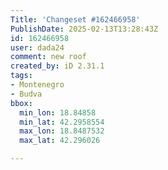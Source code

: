```yaml
---
Title: 'Changeset #162466958'
PublishDate: 2025-02-13T13:28:43Z
id: 162466958
user: dada24
comment: new roof
created_by: iD 2.31.1
tags:
- Montenegro
- Budva
bbox:
  min_lon: 18.84858
  min_lat: 42.2958554
  max_lon: 18.8487532
  max_lat: 42.296026

---
```

